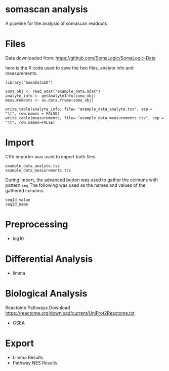 # somascan analysis
A pipeline for the analysis of somascan readouts


# Files
Data downloaded from:  https://github.com/SomaLogic/SomaLogic-Data

here is the R code used to save the two files, analyte info and measurements. 

```
library("SomaDataIO")

soma_obj <- read_adat("example_data.adat")
analyte_info <- getAnalyteInfo(soma_obj)
measurements <- as.data.frame(soma_obj)

write.table(analyte_info, file= "example_data_analyte.tsv", sep = "\t", row.names = FALSE)
write.table(measurements, file= "example_data_measurements.tsv", sep = "\t", row.names=FALSE)
```

# Import

CSV importer was used to import both files

```
example_data_analyte.tsv
example_data_measurements.tsv
```

During import, the advanced button was used to gather the colmuns with pattern `seq`
The following was used as the names and values of the gathered columns.

```
seqId_value
seqId_name
```


# Preprocessing

* log10

# Differential Analysis

* limma


# Biological Analysis

Reactome Pathways Download
https://reactome.org/download/current/UniProt2Reactome.txt

* GSEA

# Export

* Limma Results
* Pathway NES Results
